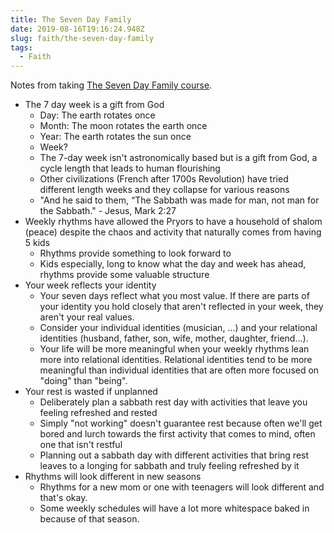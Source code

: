 ```yaml
---
title: The Seven Day Family
date: 2019-08-16T19:16:24.948Z
slug: faith/the-seven-day-family
tags:
  - Faith
---
```


Notes from taking [The Seven Day Family course](https://familyteams.com/resources/seven-day-family/).

- The 7 day week is a gift from God
  - Day: The earth rotates once
  - Month: The moon rotates the earth once
  - Year: The earth rotates the sun once
  - Week?
  - The 7-day week isn't astronomically based but is a gift from God, a cycle length that leads to human flourishing
  - Other civilizations (French after 1700s Revolution) have tried different length weeks and they collapse for various reasons
  - "And he said to them, “The Sabbath was made for man, not man for the Sabbath." - Jesus, Mark 2:27
- Weekly rhythms have allowed the Pryors to have a household of shalom (peace) despite the chaos and activity that naturally comes from having 5 kids
  - Rhythms provide something to look forward to
  - Kids especially, long to know what the day and week has ahead, rhythms provide some valuable structure
- Your week reflects your identity
  - Your seven days reflect what you most value. If there are parts of your identity you hold closely that aren't reflected in your week, they aren't your real values.
  - Consider your individual identities (musician, ...) and your relational identities (husband, father, son, wife, mother, daughter, friend...).
  - Your life will be more meaningful when your weekly rhythms lean more into relational identities. Relational identities tend to be more meaningful than individual identities that are often more focused on "doing" than "being".
- Your rest is wasted if unplanned
  - Deliberately plan a sabbath rest day with activities that leave you feeling refreshed and rested
  - Simply "not working" doesn't guarantee rest because often we'll get bored and lurch towards the first activity that comes to mind, often one that isn't restful
  - Planning out a sabbath day with different activities that bring rest leaves to a longing for sabbath and truly feeling refreshed by it
- Rhythms will look different in new seasons
  - Rhythms for a new mom or one with teenagers will look different and that's okay.
  - Some weekly schedules will have a lot more whitespace baked in because of that season.
